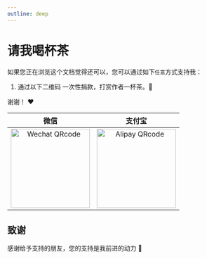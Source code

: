 ```yaml
---
outline: deep
---
```


# 请我喝杯茶

如果您正在浏览这个文档觉得还可以，您可以通过如下`任意`方式支持我：

1. 通过以下二维码 一次性捐款，打赏作者一杯茶。:tea:

谢谢！ :heart:

| 微信                                                                                                                                 | 支付宝                                                                                                                                |
| ------------------------------------------------------------------------------------------------------------------------------------ | ------------------------------------------------------------------------------------------------------------------------------------- |
| <div style="text-align: center;"><img src="https://wangxiaoze-view.github.io/picx-images-hosting/images/wx_pay.png" alt="Wechat QRcode" width=180></div> | <div style="text-align: center;"><img src="https://wangxiaoze-view.github.io/picx-images-hosting/images/zfb_pay.png" alt="Alipay QRcode" width=180></div> |

## 致谢

感谢给予支持的朋友，您的支持是我前进的动力 🎉
